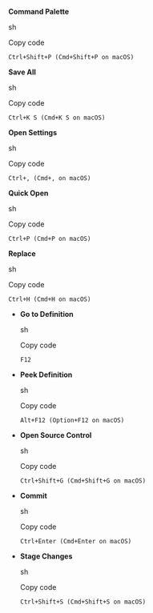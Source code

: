 **Command Palette**

sh

Copy code

`Ctrl+Shift+P (Cmd+Shift+P on macOS)`

**Save All**

sh

Copy code

`Ctrl+K S (Cmd+K S on macOS)`

**Open Settings**

sh

Copy code

`Ctrl+, (Cmd+, on macOS)`

**Quick Open**

sh

Copy code

`Ctrl+P (Cmd+P on macOS)`

**Replace**

sh

Copy code

`Ctrl+H (Cmd+H on macOS)`

- **Go to Definition**
    
    sh
    
    Copy code
    
    `F12`
    
- **Peek Definition**
    
    sh
    
    Copy code
    
    `Alt+F12 (Option+F12 on macOS)`
- **Open Source Control**
    
    sh
    
    Copy code
    
    `Ctrl+Shift+G (Cmd+Shift+G on macOS)`
    
- **Commit**
    
    sh
    
    Copy code
    
    `Ctrl+Enter (Cmd+Enter on macOS)`
    
- **Stage Changes**
    
    sh
    
    Copy code
    
    `Ctrl+Shift+S (Cmd+Shift+S on macOS)`